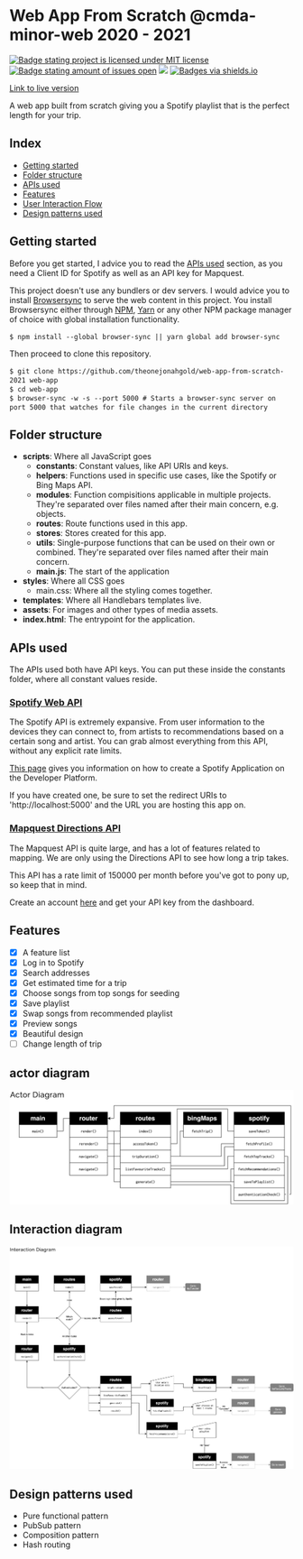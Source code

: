 # Web App From Scratch @cmda-minor-web 2020 - 2021

[![Badge stating project is licensed under MIT license](https://img.shields.io/github/license/theonejonahgold/web-app-from-scratch-2021)](https://github.com/theonejonahgold/web-app-from-scratch-2021/blob/master/LICENSE) [![Badge stating amount of issues open](https://img.shields.io/github/issues/theonejonahgold/web-app-from-scratch-2021)](https://github.com/theonejonahgold/web-app-from-scratch-2021/issues) [![](https://img.shields.io/badge/site--status-up-success)](https://triptop.app) [![Badges via shields.io](https://img.shields.io/badge/badges%20via-shields.io-brightgreen)](shields.io)

[Link to live version](https://triptop.app)

A web app built from scratch giving you a Spotify playlist that is the perfect length for your trip.

## Index

- [Getting started](#getting-started)
- [Folder structure](#folder-structure)
- [APIs used](#apis-used)
- [Features](#features)
- [User Interaction Flow](#user-interaction-flow)
- [Design patterns used](#design-patterns-used)

## Getting started

Before you get started, I advice you to read the [APIs used](#apis-used) section, as you need a Client ID for Spotify as well as an API key for Mapquest.

This project doesn't use any bundlers or dev servers. I would advice you to install [Browsersync](https://www.npmjs.com/package/browser-sync) to serve the web content in this project. You install Browsersync either through [NPM](https://www.npmjs.com), [Yarn](https://yarnpkg.com) or any other NPM package manager of choice with global installation functionality.

```shell
$ npm install --global browser-sync || yarn global add browser-sync
```

Then proceed to clone this repository.

```shell
$ git clone https://github.com/theonejonahgold/web-app-from-scratch-2021 web-app
$ cd web-app
$ browser-sync -w -s --port 5000 # Starts a browser-sync server on port 5000 that watches for file changes in the current directory
```

## Folder structure

- **scripts**: Where all JavaScript goes
  - **constants**: Constant values, like API URIs and keys.
  - **helpers**: Functions used in specific use cases, like the Spotify or Bing Maps API.
  - **modules**: Function compisitions applicable in multiple projects. They're separated over files named after their main concern, e.g. objects.
  - **routes**: Route functions used in this app.
  - **stores**: Stores created for this app.
  - **utils**: Single-purpose functions that can be used on their own or combined. They're separated over files named after their main concern.
  - **main.js**: The start of the application
- **styles**: Where all CSS goes
  - main.css: Where all the styling comes together.
- **templates**: Where all Handlebars templates live.
- **assets**: For images and other types of media assets.
- **index.html**: The entrypoint for the application.

## APIs used

The APIs used both have API keys. You can put these inside the constants folder, where all constant values reside.

### [Spotify Web API](https://developer.spotify.com/documentation/web-api/)

The Spotify API is extremely expansive. From user information to the devices they can connect to, from artists to recommendations based on a certain song and artist. You can grab almost everything from this API, without any explicit rate limits.

[This page](https://developer.spotify.com/documentation/general/guides/app-settings/#register-your-app) gives you information on how to create a Spotify Application on the Developer Platform.

If you have created one, be sure to set the redirect URIs to 'http://localhost:5000' and the URL you are hosting this app on.

### [Mapquest Directions API](https://developer.mapquest.com/documentation/directions-api/route/get/)

The Mapquest API is quite large, and has a lot of features related to mapping. We are only using the Directions API to see how long a trip takes.

This API has a rate limit of 150000 per month before you've got to pony up, so keep that in mind.

Create an account [here](https://developer.mapquest.com/user/register) and get your API key from the dashboard.

## Features

- [x] A feature list
- [x] Log in to Spotify
- [x] Search addresses
- [x] Get estimated time for a trip
- [x] Choose songs from top songs for seeding
- [x] Save playlist
- [x] Swap songs from recommended playlist
- [x] Preview songs
- [x] Beautiful design
- [ ] Change length of trip

## actor diagram

![Action diagram of app](assets/actor_diagram.png)

## Interaction diagram

![Interaction diagram of app](assets/interaction_diagram.png)

## Design patterns used

- Pure functional pattern
- PubSub pattern
- Composition pattern
- Hash routing
